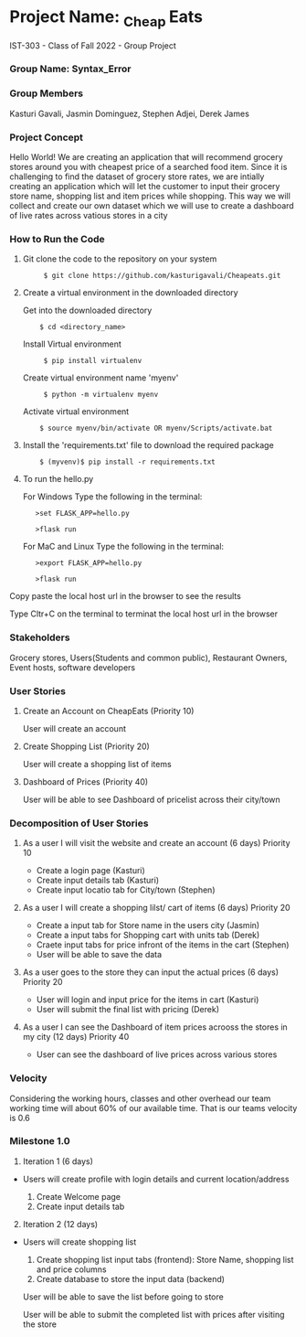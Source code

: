 # Project Name: <sub>  Cheap </sub>Eats
IST-303 - Class of Fall 2022 - Group Project

### Group Name: Syntax_Error 

### Group Members
Kasturi Gavali, Jasmin Dominguez, Stephen Adjei, Derek James 

### Project Concept 
Hello World! We are creating an application that will recommend grocery stores around you with cheapest price of a searched food item.
Since it is challenging to find the dataset of grocery store rates, we are intially creating an application which will let the customer to input
their grocery store name, shopping list and item prices while shopping.
This way we will collect and create our own dataset which we will use to create a dashboard of live rates across vatious stores in a city 

### How to Run the Code 
1. Git clone the code to the repository on your system 

            $ git clone https://github.com/kasturigavali/Cheapeats.git 

2. Create a virtual environment in the downloaded directory 
     
     Get into the downloaded directory     
           
           $ cd <directory_name> 
     Install Virtual environment  
     
            $ pip install virtualenv         
     Create virtual environment name 'myenv'  
     
            $ python -m virtualenv myenv         
     Activate virtual environment      
     
           $ source myenv/bin/activate OR myenv/Scripts/activate.bat 
3. Install the 'requirements.txt' file to download the required package 

           $ (myvenv)$ pip install -r requirements.txt 
         
4. To run the hello.py 

     For Windows Type the following in the terminal:
         
          >set FLASK_APP=hello.py

          >flask run 
         

     For MaC and Linux Type the following in the terminal:
       
       
          >export FLASK_APP=hello.py 

          >flask run 
         
            
Copy paste the local host url in the browser to see the results
      
Type Cltr+C on the terminal to terminat the local host url in the browser 


### Stakeholders 
Grocery stores, Users(Students and common public), Restaurant Owners, Event hosts, software developers 

### User Stories

1. Create an Account on CheapEats (Priority 10)
   
   User will create an account

2. Create Shopping List  (Priority 20)
    
    User will create a shopping list of items
    
3. Dashboard of Prices  (Priority 40)
    
    User will be able to see Dashboard of pricelist across their city/town
    
    
 ### Decomposition of User Stories
 
1. As a user I will visit the website and create an account (6 days) Priority 10
   - Create a login page  (Kasturi)
   - Create input details tab (Kasturi)
   - Create input locatio tab for City/town  (Stephen)

2. As a user I will create a shopping lilst/ cart of items (6 days) Priority 20
   - Create a input tab for Store name in the users city (Jasmin)
   - Create a input tabs for Shopping cart with units tab  (Derek)
   - Craete input tabs for price infront of the items in the cart (Stephen)
   - User will be able to save the data

3. As a user goes to the store they can input the actual prices (6 days) Priority 20
   - User will login and input price for the items in cart (Kasturi)
   - User will submit the final list with pricing (Derek)


4. As a user I can see the Dashboard of item prices acrooss the stores in my city (12 days) Priority 40
   - User can see the dashboard of live prices across various stores

### Velocity

Considering the working hours, classes and other overhead our team working time will about 60% of our available time.
That is our teams velocity is 0.6


### Milestone 1.0

1. Iteration 1  (6 days)

- Users will create profile with login details and current location/address
  
    1. Create Welcome page
    2. Create input details tab 
     
     
2. Iteration 2 (12 days)

- Users will create shopping list
    
     1. Create shopping list input tabs (frontend): Store Name, shopping list and price columns
     2. Create database to store the input data (backend)
    
     User will be able to save the list before going to store
     
     User will be able to submit the completed list with prices after visiting the store
    



        
        
       
